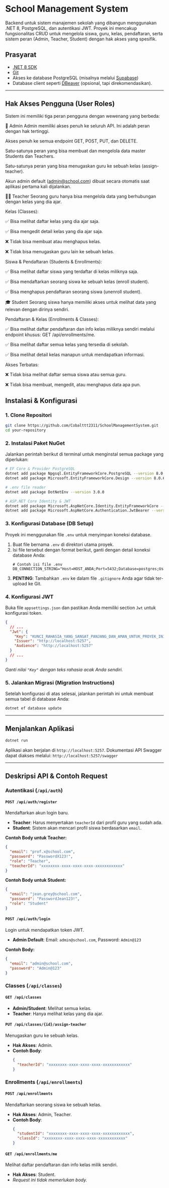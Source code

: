 # School Management System

Backend untuk sistem manajemen sekolah yang dibangun menggunakan .NET 8, PostgreSQL, dan autentikasi JWT. Proyek ini mencakup fungsionalitas CRUD untuk mengelola siswa, guru, kelas, pendaftaran, serta sistem peran (Admin, Teacher, Student) dengan hak akses yang spesifik.

## Prasyarat

- [.NET 8 SDK](https://dotnet.microsoft.com/download/dotnet/8.0)
- [Git](https://git-scm.com/)
- Akses ke database PostgreSQL (misalnya melalui [Supabase](https://supabase.com/))
- Database client seperti [DBeaver](https://dbeaver.io/) (opsional, tapi direkomendasikan).

---

## Hak Akses Pengguna (User Roles)

Sistem ini memiliki tiga peran pengguna dengan wewenang yang berbeda:

👑 Admin
Admin memiliki akses penuh ke seluruh API. Ini adalah peran dengan hak tertinggi.

Akses penuh ke semua endpoint GET, POST, PUT, dan DELETE.

Satu-satunya peran yang bisa membuat dan mengelola data master Students dan Teachers.

Satu-satunya peran yang bisa menugaskan guru ke sebuah kelas (assign-teacher).

Akun admin default (admin@school.com) dibuat secara otomatis saat aplikasi pertama kali dijalankan.

🧑‍🏫 Teacher
Seorang guru hanya bisa mengelola data yang berhubungan dengan kelas yang dia ajar.

Kelas (Classes):

✅ Bisa melihat daftar kelas yang dia ajar saja.

✅ Bisa mengedit detail kelas yang dia ajar saja.

❌ Tidak bisa membuat atau menghapus kelas.

❌ Tidak bisa menugaskan guru lain ke sebuah kelas.

Siswa & Pendaftaran (Students & Enrollments):

✅ Bisa melihat daftar siswa yang terdaftar di kelas miliknya saja.

✅ Bisa mendaftarkan seorang siswa ke sebuah kelas (enroll student).

✅ Bisa menghapus pendaftaran seorang siswa (unenroll student).

🎓 Student
Seorang siswa hanya memiliki akses untuk melihat data yang relevan dengan dirinya sendiri.

Pendaftaran & Kelas (Enrollments & Classes):

✅ Bisa melihat daftar pendaftaran dan info kelas miliknya sendiri melalui endpoint khusus: GET /api/enrollments/me.

✅ Bisa melihat daftar semua kelas yang tersedia di sekolah.

✅ Bisa melihat detail kelas manapun untuk mendapatkan informasi.

Akses Terbatas:

❌ Tidak bisa melihat daftar semua siswa atau semua guru.

❌ Tidak bisa membuat, mengedit, atau menghapus data apa pun.

## Instalasi & Konfigurasi

### 1\. Clone Repositori

```bash
git clone https://github.com/Cobalttt2311/SchoolManagementSystem.git
cd your-repository
```

### 2\. Instalasi Paket NuGet

Jalankan perintah berikut di terminal untuk menginstal semua package yang diperlukan:

```bash
# EF Core & Provider PostgreSQL
dotnet add package Npgsql.EntityFrameworkCore.PostgreSQL --version 8.0.4
dotnet add package Microsoft.EntityFrameworkCore.Design --version 8.0.6

# .env file reader
dotnet add package DotNetEnv --version 3.0.0

# ASP.NET Core Identity & JWT
dotnet add package Microsoft.AspNetCore.Identity.EntityFrameworkCore --version 8.0.6
dotnet add package Microsoft.AspNetCore.Authentication.JwtBearer --version 8.0.6
```

### 3\. Konfigurasi Database (DB Setup)

Proyek ini menggunakan file `.env` untuk menyimpan koneksi database.

1.  Buat file bernama `.env` di direktori utama proyek.
2.  Isi file tersebut dengan format berikut, ganti dengan detail koneksi database Anda:
    ```env
    # Contoh isi file .env
    DB_CONNECTION_STRING="Host=HOST_ANDA;Port=5432;Database=postgres;Username=USER_ANDA;Password=PASSWORD_ANDA;Pooling=false"
    ```
3.  **PENTING**: Tambahkan `.env` ke dalam file `.gitignore` Anda agar tidak ter-upload ke Git.

### 4\. Konfigurasi JWT

Buka file `appsettings.json` dan pastikan Anda memiliki section `Jwt` untuk konfigurasi token.

```json
{
  // ...
  "Jwt": {
    "Key": "KUNCI_RAHASIA_YANG_SANGAT_PANJANG_DAN_AMAN_UNTUK_PROYEK_INI",
    "Issuer": "http://localhost:5257",
    "Audience": "http://localhost:5257"
  }
  // ...
}
```

_Ganti nilai `"Key"` dengan teks rahasia acak Anda sendiri._

### 5\. Jalankan Migrasi (Migration Instructions)

Setelah konfigurasi di atas selesai, jalankan perintah ini untuk membuat semua tabel di database Anda:

```bash
dotnet ef database update
```

---

## Menjalankan Aplikasi

```bash
dotnet run
```

Aplikasi akan berjalan di `http://localhost:5257`. Dokumentasi API Swagger dapat diakses melalui:
`http://localhost:5257/swagger`

---

## Deskripsi API & Contoh Request

### Autentikasi (`/api/auth`)

#### `POST /api/auth/register`

Mendaftarkan akun login baru.

- **Teacher**: Harus menyertakan `teacherId` dari profil guru yang sudah ada.
- **Student**: Sistem akan mencari profil siswa berdasarkan `email`.

**Contoh Body untuk Teacher:**

```json
{
  "email": "prof.x@school.com",
  "password": "PasswordX123!",
  "role": "Teacher",
  "teacherId": "xxxxxxxx-xxxx-xxxx-xxxx-xxxxxxxxxxxx"
}
```

**Contoh Body untuk Student:**

```json
{
  "email": "jean.grey@school.com",
  "password": "PasswordJean123!",
  "role": "Student"
}
```

#### `POST /api/auth/login`

Login untuk mendapatkan token JWT.

- **Admin Default**: Email: `admin@school.com`, Password: `Admin@123`

**Contoh Body:**

```json
{
  "email": "admin@school.com",
  "password": "Admin@123"
}
```

### Classes (`/api/classes`)

#### `GET /api/classes`

- **Admin/Student**: Melihat semua kelas.
- **Teacher**: Hanya melihat kelas yang dia ajar.

#### `PUT /api/classes/{id}/assign-teacher`

Menugaskan guru ke sebuah kelas.

- **Hak Akses**: Admin.
- **Contoh Body**:
  ```json
  {
    "teacherId": "xxxxxxxx-xxxx-xxxx-xxxx-xxxxxxxxxxxx"
  }
  ```

### Enrollments (`/api/enrollments`)

#### `POST /api/enrollments`

Mendaftarkan seorang siswa ke sebuah kelas.

- **Hak Akses**: Admin, Teacher.
- **Contoh Body**:
  ```json
  {
    "studentId": "xxxxxxxx-xxxx-xxxx-xxxx-xxxxxxxxxxxx",
    "classId": "xxxxxxxx-xxxx-xxxx-xxxx-xxxxxxxxxxxx"
  }
  ```

#### `GET /api/enrollments/me`

Melihat daftar pendaftaran dan info kelas milik sendiri.

- **Hak Akses**: Student.
- _Request ini tidak memerlukan body._
